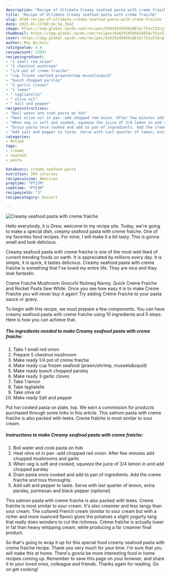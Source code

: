 ```yaml
---
description: "Recipe of Ultimate Creamy seafood pasta with creme fraiche"
title: "Recipe of Ultimate Creamy seafood pasta with creme fraiche"
slug: 4748-recipe-of-ultimate-creamy-seafood-pasta-with-creme-fraiche
date: 2021-01-11T00:34:54.354Z
image: https://img-global.cpcdn.com/recipes/6342914595618816/751x532cq70/creamy-seafood-pasta-with-creme-fraiche-recipe-main-photo.jpg
thumbnail: https://img-global.cpcdn.com/recipes/6342914595618816/751x532cq70/creamy-seafood-pasta-with-creme-fraiche-recipe-main-photo.jpg
cover: https://img-global.cpcdn.com/recipes/6342914595618816/751x532cq70/creamy-seafood-pasta-with-creme-fraiche-recipe-main-photo.jpg
author: May Nichols
ratingvalue: 4.4
reviewcount: 23937
recipeingredient:
- "1 small red onion"
- "5 chestnut mushroom"
- "1/4 pot of creme fraiche"
- "cup frozen seafood prawnshrimp musselssquid"
- "bunch chopped parsley"
- "3 garlic cloves"
- "1 lemon"
- " tagliatelle"
- " olive oil"
- " Salt and pepper"
recipeinstructions:
- "Boil water and cook pasta on hob"
- "Heat olive oil in pan -add chopped red onion. After few minutes add chopped mushrooms and garlic"
- "When veg is soft and cooked, squeeze the juice of 3/4 lemon in and add chopped parsley"
- "Drain pasta once cooked and add to pan of ingredients. Add the creme fraiche and toss thoroughly."
- "Add salt and pepper to taste. Serve with last quarter of lemon, extra parsley, parmesan and black pepper (optional)"
categories:
- Recipe
tags:
- creamy
- seafood
- pasta

katakunci: creamy seafood pasta 
nutrition: 264 calories
recipecuisine: American
preptime: "PT17M"
cooktime: "PT53M"
recipeyield: "3"
recipecategory: Dessert

---
```



![Creamy seafood pasta with creme fraiche](https://img-global.cpcdn.com/recipes/6342914595618816/751x532cq70/creamy-seafood-pasta-with-creme-fraiche-recipe-main-photo.jpg)

Hello everybody, it is Drew, welcome to my recipe site. Today, we're going to make a special dish, creamy seafood pasta with creme fraiche. One of my favorites food recipes. For mine, I will make it a bit tasty. This is gonna smell and look delicious.

Creamy seafood pasta with creme fraiche is one of the most well liked of current trending foods on earth. It is appreciated by millions every day. It is simple, it is quick, it tastes delicious. Creamy seafood pasta with creme fraiche is something that I've loved my entire life. They are nice and they look fantastic.

Creme Fraiche Mushroom Gnocchi Nutmeg Nanny. Quick Creme Fraiche and Rocket Pasta Sew White. Once you see how easy it is to make Creme Fraiche you will never buy it again! Try adding Crème Fraiche to your pasta sauce or gravy.


To begin with this recipe, we must prepare a few components. You can have creamy seafood pasta with creme fraiche using 10 ingredients and 5 steps. Here is how you can achieve that.

<!--inarticleads1-->

##### The ingredients needed to make Creamy seafood pasta with creme fraiche:

1. Take 1 small red onion
1. Prepare 5 chestnut mushroom
1. Make ready 1/4 pot of creme fraiche
1. Make ready cup frozen seafood (prawn/shrimp, mussels&amp;squid)
1. Make ready bunch chopped parsley
1. Make ready 3 garlic cloves
1. Take 1 lemon
1. Take  tagliatelle
1. Take  olive oil
1. Make ready  Salt and pepper


Put hot cooked pasta on plate, top. We earn a commission for products purchased through some links in this article. This salmon pasta with creme fraiche is also packed with leeks. Creme fraîche is most similar to sour cream. 

<!--inarticleads2-->

##### Instructions to make Creamy seafood pasta with creme fraiche:

1. Boil water and cook pasta on hob
1. Heat olive oil in pan -add chopped red onion. After few minutes add chopped mushrooms and garlic
1. When veg is soft and cooked, squeeze the juice of 3/4 lemon in and add chopped parsley
1. Drain pasta once cooked and add to pan of ingredients. Add the creme fraiche and toss thoroughly.
1. Add salt and pepper to taste. Serve with last quarter of lemon, extra parsley, parmesan and black pepper (optional)


This salmon pasta with creme fraiche is also packed with leeks. Creme fraîche is most similar to sour cream. It&#39;s also creamier and less tangy than sour cream. The cultured French cream (similar to sour cream but with a richer and more nuanced flavor) gives the potatoes a slight yogurty tang that really does wonders to cut the richness. Crème fraîche is actually lower in fat than heavy whipping cream, while producing a far creamier final product. 

So that's going to wrap it up for this special food creamy seafood pasta with creme fraiche recipe. Thank you very much for your time. I'm sure that you will make this at home. There's gonna be more interesting food in home recipes coming up. Remember to save this page on your browser, and share it to your loved ones, colleague and friends. Thanks again for reading. Go on get cooking!
